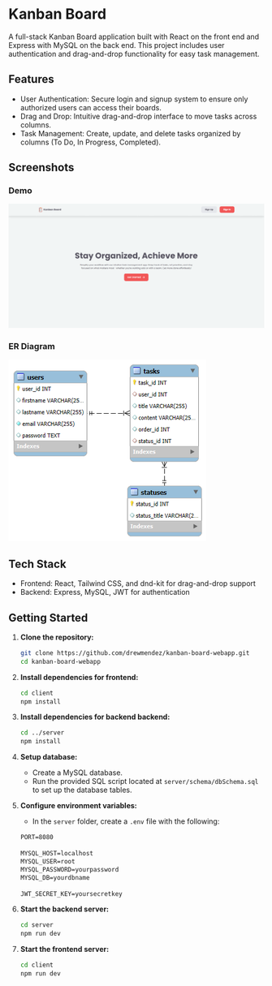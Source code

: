 # Kanban Board

A full-stack Kanban Board application built with React on the front end and Express with MySQL on the back end. This project includes user authentication and drag-and-drop functionality for easy task management.

## Features

- User Authentication: Secure login and signup system to ensure only authorized users can access their boards.
- Drag and Drop: Intuitive drag-and-drop interface to move tasks across columns.
- Task Management: Create, update, and delete tasks organized by columns (To Do, In Progress, Completed).

## Screenshots

### Demo

![Kanban Board Demo](/screenshots/demo.gif)

### ER Diagram

![ER Diagram](/screenshots/EERD.png)

## Tech Stack

- Frontend: React, Tailwind CSS, and dnd-kit for drag-and-drop support
- Backend: Express, MySQL, JWT for authentication

## Getting Started

1. **Clone the repository:**

   ```bash
   git clone https://github.com/drewmendez/kanban-board-webapp.git
   cd kanban-board-webapp
   ```

2. **Install dependencies for frontend:**

   ```bash
   cd client
   npm install
   ```

3. **Install dependencies for backend backend:**

   ```bash
   cd ../server
   npm install
   ```

4. **Setup database:**

   - Create a MySQL database.
   - Run the provided SQL script located at `server/schema/dbSchema.sql` to set up the database tables.

5. **Configure environment variables:**

   - In the `server` folder, create a `.env` file with the following:

   ```env
   PORT=8080

   MYSQL_HOST=localhost
   MYSQL_USER=root
   MYSQL_PASSWORD=yourpassword
   MYSQL_DB=yourdbname

   JWT_SECRET_KEY=yoursecretkey
   ```

6. **Start the backend server:**

   ```bash
   cd server
   npm run dev
   ```

7. **Start the frontend server:**

   ```bash
   cd client
   npm run dev
   ```

